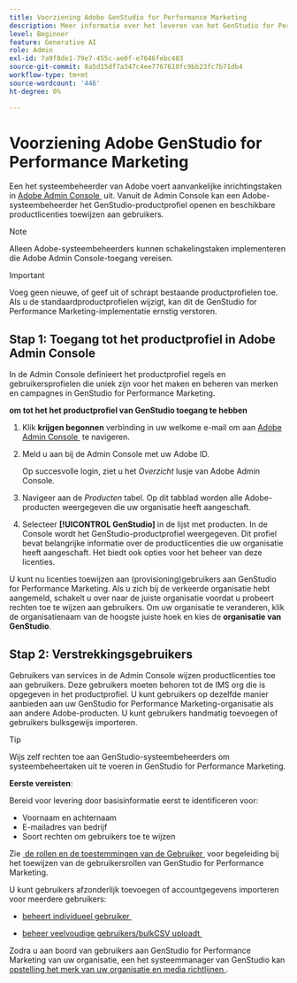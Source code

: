 ```yaml
---
title: Voorziening Adobe GenStudio for Performance Marketing
description: Meer informatie over het leveren van het GenStudio for Performance Marketing-product.
level: Beginner
feature: Generative AI
role: Admin
exl-id: 7a9f8de1-79e7-455c-ae0f-e7646febc483
source-git-commit: 8a5d15df7a347c4ee7767610fc9bb23fc7b71db4
workflow-type: tm+mt
source-wordcount: '446'
ht-degree: 0%

---
```


# Voorziening Adobe GenStudio for Performance Marketing

Een het systeembeheerder van Adobe voert aanvankelijke inrichtingstaken in [&#x200B; Adobe Admin Console &#x200B;](https://helpx.adobe.com/nl/enterprise/using/admin-console.html#Overview) uit. Vanuit de Admin Console kan een Adobe-systeembeheerder het GenStudio-productprofiel openen en beschikbare productlicenties toewijzen aan gebruikers.

>[!NOTE]
>
>Alleen Adobe-systeembeheerders kunnen schakelingstaken implementeren die Adobe Admin Console-toegang vereisen.

>[!IMPORTANT]
>
>Voeg geen nieuwe, of geef uit of schrapt bestaande productprofielen toe. Als u de standaardproductprofielen wijzigt, kan dit de GenStudio for Performance Marketing-implementatie ernstig verstoren.

## Stap 1: Toegang tot het productprofiel in Adobe Admin Console

In de Admin Console definieert het productprofiel regels en gebruikersprofielen die uniek zijn voor het maken en beheren van merken en campagnes in GenStudio for Performance Marketing.

**om tot het het productprofiel van GenStudio toegang te hebben**

1. Klik **krijgen begonnen** verbinding in uw welkome e-mail om aan [&#x200B; Adobe Admin Console &#x200B;](https://helpx.adobe.com/nl/enterprise/using/admin-console.html#Overview) te navigeren.

1. Meld u aan bij de Admin Console met uw Adobe ID.

   Op succesvolle login, ziet u het _Overzicht_ lusje van Adobe Admin Console.

1. Navigeer aan de _Producten_ tabel. Op dit tabblad worden alle Adobe-producten weergegeven die uw organisatie heeft aangeschaft.

1. Selecteer **[!UICONTROL GenStudio]** in de lijst met producten. In de Console wordt het GenStudio-productprofiel weergegeven. Dit profiel bevat belangrijke informatie over de productlicenties die uw organisatie heeft aangeschaft. Het biedt ook opties voor het beheer van deze licenties.

U kunt nu licenties toewijzen aan (provisioning)gebruikers aan GenStudio for Performance Marketing. Als u zich bij de verkeerde organisatie hebt aangemeld, schakelt u over naar de juiste organisatie voordat u probeert rechten toe te wijzen aan gebruikers. Om uw organisatie te veranderen, klik de organisatienaam van de hoogste juiste hoek en kies de **organisatie van GenStudio**.

## Stap 2: Verstrekkingsgebruikers

Gebruikers van services in de Admin Console wijzen productlicenties toe aan gebruikers. Deze gebruikers moeten behoren tot de IMS org die is opgegeven in het productprofiel. U kunt gebruikers op dezelfde manier aanbieden aan uw GenStudio for Performance Marketing-organisatie als aan andere Adobe-producten. U kunt gebruikers handmatig toevoegen of gebruikers bulksgewijs importeren.

>[!TIP]
>
>Wijs zelf rechten toe aan GenStudio-systeembeheerders om systeembeheertaken uit te voeren in GenStudio for Performance Marketing.

**Eerste vereisten**:

Bereid voor levering door basisinformatie eerst te identificeren voor:

* Voornaam en achternaam
* E-mailadres van bedrijf
* Soort rechten om gebruikers toe te wijzen

Zie [&#x200B; de rollen en de toestemmingen van de Gebruiker &#x200B;](user-roles.md) voor begeleiding bij het toewijzen van de gebruikersrollen van GenStudio for Performance Marketing.

U kunt gebruikers afzonderlijk toevoegen of accountgegevens importeren voor meerdere gebruikers:

* [&#x200B; beheert individueel gebruiker &#x200B;](https://helpx.adobe.com/nl/enterprise/using/manage-users-individually.html#add-users)

* [&#x200B; beheer veelvoudige gebruikers/bulkCSV uploadt &#x200B;](https://helpx.adobe.com/nl/enterprise/using/bulk-upload-users.html)

Zodra u aan boord van gebruikers aan GenStudio for Performance Marketing van uw organisatie, een het systeemmanager van GenStudio kan [&#x200B; opstelling het merk van uw organisatie en media richtlijnen &#x200B;](get-started.md).
